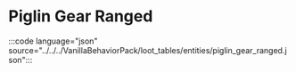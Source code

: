 # Piglin Gear Ranged

:::code language="json" source="../../../VanillaBehaviorPack/loot_tables/entities/piglin_gear_ranged.json":::